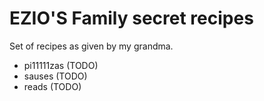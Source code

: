 # EZIO'S Family secret recipes

Set of recipes as given by my grandma.

- pi11111zas (TODO)
- sauses (TODO)
- reads (TODO)